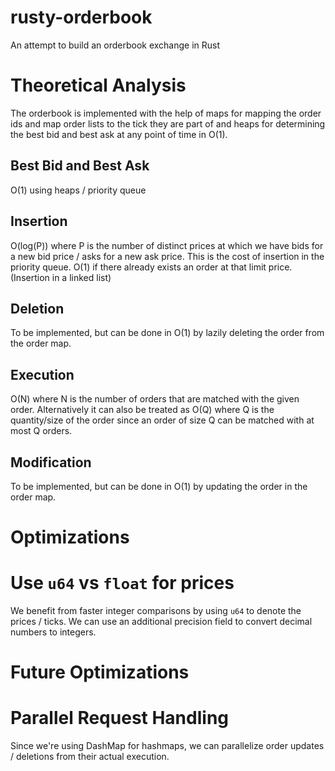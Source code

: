 # rusty-orderbook
An attempt to build an orderbook exchange in Rust

# Theoretical Analysis
The orderbook is implemented with the help of maps for mapping the order ids and map order lists to the tick they are part of and heaps for determining the best bid and best ask at any point of time in O(1).

## Best Bid and Best Ask
O(1) using heaps / priority queue

## Insertion
O(log(P)) where P is the number of distinct prices at which we have bids for a new bid price / asks for a new ask price. This is the cost of insertion in the priority queue.
O(1) if there already exists an order at that limit price. (Insertion in a linked list)

## Deletion
To be implemented, but can be done in O(1) by lazily deleting the order from the order map.

## Execution
O(N) where N is the number of orders that are matched with the given order. Alternatively it can also be treated as O(Q) where Q is the quantity/size of the order since an order of size Q can be matched with at most Q orders.

## Modification
To be implemented, but can be done in O(1) by updating the order in the order map.

# Optimizations

# Use `u64` vs `float` for prices
We benefit from faster integer comparisons by using `u64` to denote the prices / ticks. We can use an additional precision field to convert decimal numbers to integers.

# Future Optimizations

# Parallel Request Handling
Since we're using DashMap for hashmaps, we can parallelize order updates / deletions from their actual execution.
